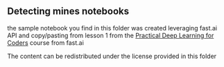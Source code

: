 
## Detecting mines notebooks

the sample notebook you find in this folder was created leveraging fast.ai API and copy/pasting from lesson 1 from the [Practical Deep Learning for Coders](http://course.fast.ai) course from fast.ai

The content can be redistributed under the license provided in this folder
